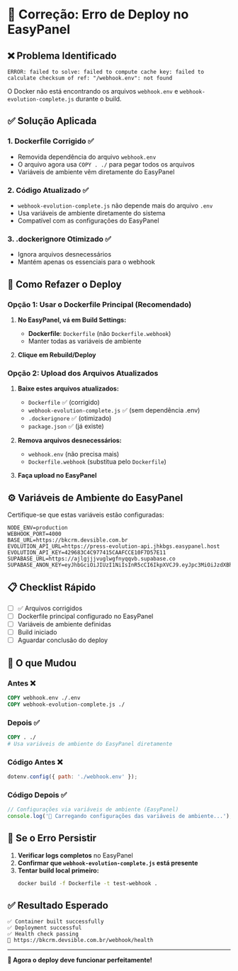# 🔧 Correção: Erro de Deploy no EasyPanel

## ❌ Problema Identificado

```
ERROR: failed to solve: failed to compute cache key: failed to calculate checksum of ref: "/webhook.env": not found
```

O Docker não está encontrando os arquivos `webhook.env` e `webhook-evolution-complete.js` durante o build.

## ✅ Solução Aplicada

### 1. Dockerfile Corrigido ✅
- Removida dependência do arquivo `webhook.env`
- O arquivo agora usa `COPY . ./` para pegar todos os arquivos
- Variáveis de ambiente vêm diretamente do EasyPanel

### 2. Código Atualizado ✅
- `webhook-evolution-complete.js` não depende mais do arquivo `.env`
- Usa variáveis de ambiente diretamente do sistema
- Compatível com as configurações do EasyPanel

### 3. .dockerignore Otimizado ✅
- Ignora arquivos desnecessários
- Mantém apenas os essenciais para o webhook

## 🚀 Como Refazer o Deploy

### Opção 1: Usar o Dockerfile Principal (Recomendado)

1. **No EasyPanel, vá em Build Settings:**
   - **Dockerfile**: `Dockerfile` (não `Dockerfile.webhook`)
   - Manter todas as variáveis de ambiente

2. **Clique em Rebuild/Deploy**

### Opção 2: Upload dos Arquivos Atualizados

1. **Baixe estes arquivos atualizados:**
   - `Dockerfile` ✅ (corrigido)
   - `webhook-evolution-complete.js` ✅ (sem dependência .env)
   - `.dockerignore` ✅ (otimizado)
   - `package.json` ✅ (já existe)

2. **Remova arquivos desnecessários:**
   - `webhook.env` (não precisa mais)
   - `Dockerfile.webhook` (substitua pelo `Dockerfile`)

3. **Faça upload no EasyPanel**

## ⚙️ Variáveis de Ambiente do EasyPanel

Certifique-se que estas variáveis estão configuradas:

```
NODE_ENV=production
WEBHOOK_PORT=4000
BASE_URL=https://bkcrm.devsible.com.br
EVOLUTION_API_URL=https://press-evolution-api.jhkbgs.easypanel.host
EVOLUTION_API_KEY=429683C4C977415CAAFCCE10F7D57E11
SUPABASE_URL=https://ajlgjjjvuglwgfnyqqvb.supabase.co
SUPABASE_ANON_KEY=eyJhbGciOiJIUzI1NiIsInR5cCI6IkpXVCJ9.eyJpc3MiOiJzdXBhYmFzZSIsInJlZiI6ImFqbGdqamp2dWdsd2dmbnlxcXZiIiwicm9sZSI6ImFub24iLCJpYXQiOjE3NDk1NDMxNjYsImV4cCI6MjA2NTExOTE2Nn0.HPsxr84nkr3Ys7XafPDoU_Z94QFgbT1o1aNfAeaXpRU
```

## 📋 Checklist Rápido

- [ ] ✅ Arquivos corrigidos
- [ ] Dockerfile principal configurado no EasyPanel
- [ ] Variáveis de ambiente definidas
- [ ] Build iniciado
- [ ] Aguardar conclusão do deploy

## 🎯 O que Mudou

### Antes ❌
```dockerfile
COPY webhook.env ./.env
COPY webhook-evolution-complete.js ./
```

### Depois ✅
```dockerfile
COPY . ./
# Usa variáveis de ambiente do EasyPanel diretamente
```

### Código Antes ❌
```javascript
dotenv.config({ path: './webhook.env' });
```

### Código Depois ✅
```javascript
// Configurações via variáveis de ambiente (EasyPanel)
console.log('🔧 Carregando configurações das variáveis de ambiente...');
```

## 🚨 Se o Erro Persistir

1. **Verificar logs completos** no EasyPanel
2. **Confirmar que `webhook-evolution-complete.js` está presente**
3. **Tentar build local primeiro:**
   ```bash
   docker build -f Dockerfile -t test-webhook .
   ```

## ✅ Resultado Esperado

```
✅ Container built successfully
✅ Deployment successful
✅ Health check passing
🔗 https://bkcrm.devsible.com.br/webhook/health
```

---

**🎉 Agora o deploy deve funcionar perfeitamente!** 
